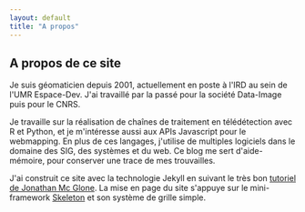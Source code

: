 ```yaml
---
layout: default
title: "A propos"
---
```


## A propos de ce site

Je suis géomaticien depuis 2001, actuellement en poste à l'IRD au sein de l'UMR Espace-Dev. J'ai travaillé par la passé pour la société Data-Image puis pour le CNRS.

Je travaille sur la réalisation de chaînes de traitement en télédétection avec R et Python, et je m'intéresse aussi aux APIs Javascript pour le webmapping. En plus de ces langages, j'utilise de multiples logiciels dans le domaine des SIG, des systèmes et du web. Ce blog me sert d'aide-mémoire, pour conserver une trace de mes trouvailles.

J'ai construit ce site avec la technologie Jekyll en suivant le très bon [tutoriel de Jonathan Mc Glone](https://jmcglone.com/guides/github-pages/). La mise en page du site s'appuye sur le mini-framework [Skeleton](https://getskeleton.com/) et son système de grille simple.

